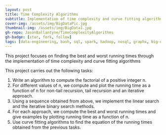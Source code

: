 ```yaml
---
layout: post
title: Time Complexity Algorithms
subtitle: Implementation of time complexity and curve fitting algorithms
cover-img: /assets/img/BigDataPic.jpg
thumbnail-img: /assets/img/BigData1.jpg
gh-repo: JasonBallantyne/TimeComplexityAlgorithms
gh-badge: [star, fork, follow]
tags: [data-engineering, bash, sql, spark, hadoop, nosql, graphx, big-data]
---
```


This project focuses on finding the best and worst running times through the implementation of time complexity and curve fitting algorithms

This project carries out the following tasks:
1. Write an algorithm to compute the factorial of a positive integer n.
2. For different values of n, we compute and plot the running time as a function of n for non-tail recursion, tail recursion and an iterative approach.
3. Using a sequence obtained from above, we implement the linear search and the iterative binary search methods.
4. For each approach, we compute the best and worst running times and give examples by plotting running time as a function of n.
5. Use curve fitting algorithms to find the equation of the running times obtained from the previous tasks.
